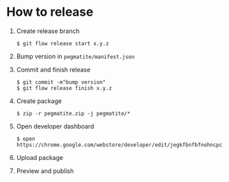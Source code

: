 # How to release

1. Create release branch

    ```
    $ git flow release start x.y.z
    ```

2. Bump version in `pegmatite/manifest.json`
3. Commit and finish release

    ```
    $ git commit -m"bump version"
    $ git flow release finish x.y.z
    ```

1. Create package

    ```
    $ zip -r pegmatite.zip -j pegmatite/*
    ```

2. Open developer dashboard

    ```
    $ open https://chrome.google.com/webstore/developer/edit/jegkfbnfbfnohncpcfcimepibmhlkldo
    ```

3. Upload package
4. Preview and publish
